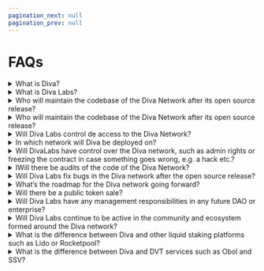 ```yaml
---
pagination_next: null
pagination_prev: null
---
```


# FAQs

<details>
  <summary>What is Diva?</summary>
  <div>
    <div>Diva is an Ethereum Liquid Staking protocol powered by Distributed Validator Technology (DVT). It is a vertically integrated protocol that offers depositors a liquid staking token that accrues value with staking rewards automatically without the need of running any infrastructure or trusting any central party. The network performs Distributed Validation with a group of bonded node operators that fulfill staking duties with a non-custodial model.
Diva is a community project, its code will be released fully open sourced and it will be universally accessible to anyone. 

**Summary:** Diva is an OS non-custodial Liquid Staking protocol which leverages Distributed Validation capabilities to create a permissionless network
</div>
 </div>
</details>


<details>
  <summary>What is Diva Labs?</summary>
  <div>
    <div>Diva Labs is a group of early contributors to the Diva project which have got together through a research and software development company, formally incorporated as Diva (BVI) Ltd.
Diva Labs will not be retaining any control over the Diva network nor it will be maintaining the Diva network as the same is being designed to be self sustainable. 

**Summary:**
Labs is a group of early contributors working in the Diva community project 

</div>
 </div>
</details>


<details>
  <summary>Who will maintain the codebase of the Diva Network after 
  its open source release?</summary>
  <div>
<div>Following the open source release of Diva, Diva Labs is not going to further maintain the codebase or make any decisions on its future use. Instead, it is up to any interested third party to use some, all, or none of the code released as they see fit, whether commercially or non-commercially. The code will be released under the most permissible open source license. That means that any person obtaining a copy of the software and associated documentation files (the "Software"), has the permission to deal in the Software without restriction, including without limitation the rights to use, copy, modify, merge, publish, distribute, sublicense, and/or sell copies of the Software, and to permit persons to whom the Software is furnished to do so, subject to the conditions stated in the relevant license file contained in the open sourced code release.


**Summary:** Following the open source release of the Diva network, Diva Labs is not going to further maintain the codebase or make any decisions on its future use. Instead, it is up to any interested third party to use the code released as they see fit. The code will be released under the most permissive open source license. 

</div>
 </div>
</details>

<details>
  <summary>Who will maintain the codebase of the Diva Network after its open source release?</summary>
  <div>
<div>Following the open source release of Diva, Diva Labs is not going to further maintain the codebase or make any decisions on its future use. Instead, it is up to any interested third party to use some, all or none of the code released as they see fit, whether commercially or non-commercially. The code will be released under the most permissible open source license. That means that any person obtaining a copy of the software and associated documentation files (the "Software"), has the permission to deal in the Software without restriction, including without limitation the rights to use, copy, modify, merge, publish, distribute, sublicense, and/or sell copies of the Software, and to permit persons to whom the Software is furnished to do so, subject to the conditions stated in the relevant license file contained in the open sourced code release.


**Summary:** Following the open source release of the Diva network, Diva Labs is not going to further maintain the codebase or make any decisions on its future use. Instead, it is up to any interested third party to use the code released as they see fit. The code will be released under the most permissive open source license. 

</div>
 </div>
</details>

<details>
  <summary>Will Diva Labs control de access to the Diva Network?</summary>
  <div>
<div>
Diva Labs is not going to retain any control or sufficient influence over the Diva network or any platform or venue on which the Diva network may be deployed or used after the open source release.

**Summary:** Diva Labs is not going to retain any control or sufficient influence over the Diva Network. 
</div>
 </div>
</details>

<details>
  <summary>In which network will Diva be deployed on?</summary>
  <div>
<div>
Diva is intended to become a core infrastructure piece within the Ethereum ecosystem. At this time the early contributors of Diva are not considering deploying to another network which is not Gnosis Chain (core partner and supporter of Diva) and Ethereum. Any further deployment will be up to be decided by the community.

**Summary:** Diva will be deployed in Gnosis and Ethereum
</div>
 </div>
</details>

<details>
  <summary>Will DivaLabs have control over the Diva network, such as admin rights or 
freezing the contract in case something goes wrong, e.g. a hack etc.?</summary>
  <div>
<div>
Notwithstanding any unintended security issues in the code, with regards to which Diva Labs makes no warranties whatsoever, Diva Labs is not programming any backdoors into the Diva network (or otherwise) through which Diva Labs would have the ability to influence the operation or use of the Diva network. 

**Summary:** Diva Labs has not programmed any backdoors into the Diva network (or otherwise) through which Diva Labs would have the ability to influence the operation or use of the Diva Network. 
</div>
 </div>
</details>

<details>
  <summary>IWill there be audits of the code of the Diva Network?</summary>
  <div>
<div>
Yes, the Diva Labs team is engaging with different auditors to carry out a proper audit of both the Smart contract and the overall system as such.

**Summary:** The source code of the Diva Network will be audited
</div>
 </div>
</details>

<details>
  <summary>Will Diva Labs fix bugs in the Diva network after the open source release?</summary>
  <div>
<div>
Upon the code has been open sourced the Diva Labs will not remedy any errors or bugs that may arise in the Diva Protocol source code, if DivaLabs finds that such a remedial action would constitute exercise of control or sufficient influence over the Diva network. 

**Summary:** Diva Labs will not become a key component of the Diva network
</div>
 </div>
</details>

<details>
  <summary>What’s the roadmap for the Diva network going forward?</summary>
  <div>
<div>
Diva is a community first project. It is the intention of the early contributors to the Diva project to become a public good helping Ethereum to become more decentralized and resilient when increasing the participation of small stakers and operators within the Ethereum ecosystem. Once the testnet and auditing phases have been completed it is the intention of Diva early contributor’s to release in Gnosis Chain first to make Diva publicly accessible in Ethereum mainnet afterwards.  

**Summary:** Diva is in testnet at the moment, after the code is fully audited it will be released in Gnosis Chain and in Ethereum mainnet
</div>
 </div>
</details>

<details>
  <summary>Will there be a public token sale?</summary>
  <div>
<div>
No; the early contributors are not considering any kind of initial public token sale of any kind at this stage.

**Summary:** There will be no token public sale
</div>
 </div>
</details>


<details>
  <summary>Will Diva Labs have any management responsibilities in any future DAO or enterprise?</summary>
  <div>
<div>
No. Diva Labs has not been, is not and will not be the maintainer or operator of any instances of the Diva network at any time. From that it follows, that Diva Labs will not have any managerial role in any future DAO or enterprise of any kind, making use of the Diva network

**Summary:** Diva Labs will not hold any managerial role in any future DAO or enterprise
</div>
 </div>
</details>

<details>
  <summary>Will Diva Labs continue to be active in the community and ecosystem formed 
around the Diva network?</summary>
  <div>
<div>
While Diva Labs aims not to be holding any particular role within the Diva ecosystem 
further to be an early contributor, its members will continue on its effort to make 
Ethereum more resilient and accessible to everyone.


**Summary:** Diva Labs will continue on its task to foster the Ethereum ecosystem.
</div>
 </div>
</details>


<details>
  <summary>What is the difference between Diva and other liquid staking platforms such as 
Lido or Rocketpool?</summary>
  <div>
<div>
Diva leverages its own developed system of distributed validation. That implies an increase on the resilience of the whole Diva network while guaranteeing a wider decentralization of the validation process bringing more participants to the Ethereum 2.0 ecosystem.


**Summary:** Diva leverages DVT technology to create a full liquid staking ecosystem getting higher a decentralization and resilience levels than other liquid staking protocols 
</div>
 </div>
</details>

<details>
  <summary>What is the difference between Diva and DVT services such as Obol and SSV?</summary>
  <div>
<div>
Among other things, Obol and SSV use the same consensus algorithm while Diva has 
developed its own. Further, both Obol and SSV are middleware solutions while Diva 
is an end-to -end liquid staking network. 


**Summary:** Diva is an end-to-end liquid staking and validation network using an innovative 
consensus mechanism
</div>
 </div>
</details>

